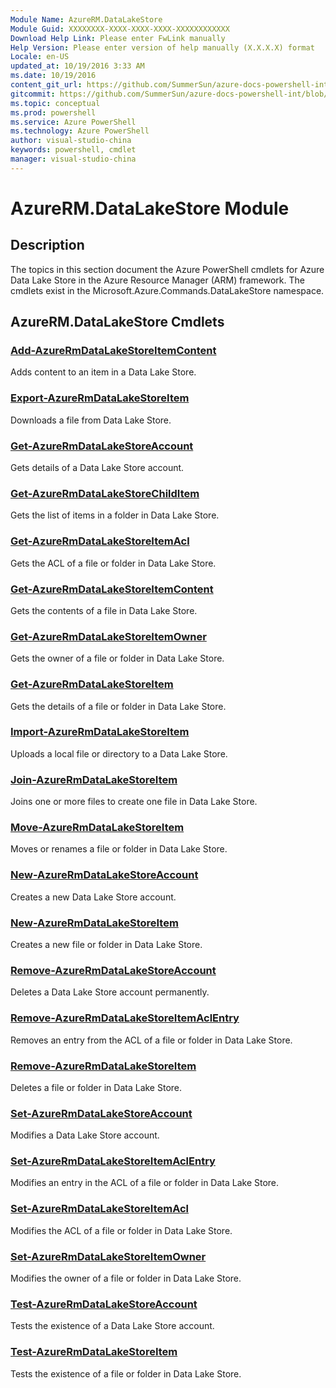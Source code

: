 ```yaml
---
Module Name: AzureRM.DataLakeStore
Module Guid: XXXXXXXX-XXXX-XXXX-XXXX-XXXXXXXXXXXX
Download Help Link: Please enter FwLink manually
Help Version: Please enter version of help manually (X.X.X.X) format
Locale: en-US
updated_at: 10/19/2016 3:33 AM
ms.date: 10/19/2016
content_git_url: https://github.com/SummerSun/azure-docs-powershell-int/blob/master/azureps-cmdlets-docs/ResourceManager/AzureRM.DataLakeStore/v2.1.0/AzureRM.DataLakeStore.md
gitcommit: https://github.com/SummerSun/azure-docs-powershell-int/blob/c0d1e448da01261236e9ece01ca5c2a98effbf31/azureps-cmdlets-docs/ResourceManager/AzureRM.DataLakeStore/v2.1.0/AzureRM.DataLakeStore.md
ms.topic: conceptual
ms.prod: powershell
ms.service: Azure PowerShell
ms.technology: Azure PowerShell
author: visual-studio-china
keywords: powershell, cmdlet
manager: visual-studio-china
---
```


# AzureRM.DataLakeStore Module
## Description
The topics in this section document the Azure PowerShell cmdlets for Azure Data Lake Store in the Azure Resource Manager (ARM) framework. The cmdlets exist in the Microsoft.Azure.Commands.DataLakeStore namespace.

## AzureRM.DataLakeStore Cmdlets
### [Add-AzureRmDataLakeStoreItemContent](.\Add-AzureRmDataLakeStoreItemContent.md)
Adds content to an item in a Data Lake Store.


### [Export-AzureRmDataLakeStoreItem](.\Export-AzureRmDataLakeStoreItem.md)
Downloads a file from Data Lake Store.


### [Get-AzureRmDataLakeStoreAccount](.\Get-AzureRmDataLakeStoreAccount.md)
Gets details of a Data Lake Store account.


### [Get-AzureRmDataLakeStoreChildItem](.\Get-AzureRmDataLakeStoreChildItem.md)
Gets the list of items in a folder in Data Lake Store.


### [Get-AzureRmDataLakeStoreItemAcl](.\Get-AzureRmDataLakeStoreItemAcl.md)
Gets the ACL of a file or folder in Data Lake Store.


### [Get-AzureRmDataLakeStoreItemContent](.\Get-AzureRmDataLakeStoreItemContent.md)
Gets the contents of a file in Data Lake Store.


### [Get-AzureRmDataLakeStoreItemOwner](.\Get-AzureRmDataLakeStoreItemOwner.md)
Gets the owner of a file or folder in Data Lake Store.


### [Get-AzureRmDataLakeStoreItem](.\Get-AzureRmDataLakeStoreItem.md)
Gets the details of a file or folder in Data Lake Store.


### [Import-AzureRmDataLakeStoreItem](.\Import-AzureRmDataLakeStoreItem.md)
Uploads a local file or directory to a Data Lake Store.


### [Join-AzureRmDataLakeStoreItem](.\Join-AzureRmDataLakeStoreItem.md)
Joins one or more files to create one file in Data Lake Store.


### [Move-AzureRmDataLakeStoreItem](.\Move-AzureRmDataLakeStoreItem.md)
Moves or renames a file or folder in Data Lake Store.


### [New-AzureRmDataLakeStoreAccount](.\New-AzureRmDataLakeStoreAccount.md)
Creates a new Data Lake Store account.


### [New-AzureRmDataLakeStoreItem](.\New-AzureRmDataLakeStoreItem.md)
Creates a new file or folder in Data Lake Store.


### [Remove-AzureRmDataLakeStoreAccount](.\Remove-AzureRmDataLakeStoreAccount.md)
Deletes a Data Lake Store account permanently.


### [Remove-AzureRmDataLakeStoreItemAclEntry](.\Remove-AzureRmDataLakeStoreItemAclEntry.md)
Removes an entry from the ACL of a file or folder in Data Lake Store.


### [Remove-AzureRmDataLakeStoreItem](.\Remove-AzureRmDataLakeStoreItem.md)
Deletes a file or folder in Data Lake Store.


### [Set-AzureRmDataLakeStoreAccount](.\Set-AzureRmDataLakeStoreAccount.md)
Modifies a Data Lake Store account.


### [Set-AzureRmDataLakeStoreItemAclEntry](.\Set-AzureRmDataLakeStoreItemAclEntry.md)
Modifies an entry in the ACL of a file or folder in Data Lake Store.


### [Set-AzureRmDataLakeStoreItemAcl](.\Set-AzureRmDataLakeStoreItemAcl.md)
Modifies the ACL of a file or folder in Data Lake Store.


### [Set-AzureRmDataLakeStoreItemOwner](.\Set-AzureRmDataLakeStoreItemOwner.md)
Modifies the owner of a file or folder in Data Lake Store.


### [Test-AzureRmDataLakeStoreAccount](.\Test-AzureRmDataLakeStoreAccount.md)
Tests the existence of a Data Lake Store account.


### [Test-AzureRmDataLakeStoreItem](.\Test-AzureRmDataLakeStoreItem.md)
Tests the existence of a file or folder in Data Lake Store.



